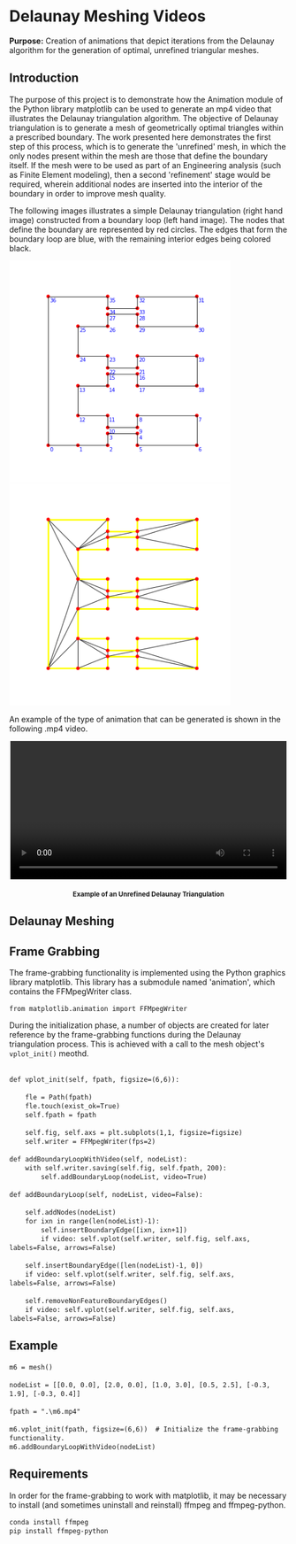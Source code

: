 # Delaunay Meshing Videos
<strong>Purpose:</strong> Creation of animations that depict iterations from the Delaunay algorithm for the generation of optimal, unrefined triangular meshes.

## Introduction

<p>
The purpose of this project is to demonstrate how the Animation module of the Python library matplotlib can be used to generate an mp4 video that illustrates the
Delaunay triangulation algorithm. The objective of Delaunay triangulation is to generate a mesh of geometrically optimal triangles within a prescribed boundary.
The work presented here demonstrates the first step of this process, which is to generate the 'unrefined' mesh, in which the only nodes present within the mesh are those 
that define the boundary itself. If the mesh were to be used as part of an Engineering analysis (such as Finite Element modeling), then a second 'refinement' stage 
would be required, wherein additional nodes are inserted into the interior of the boundary in order to improve mesh quality. 
</p>
<p>
The following images illustrates a simple Delaunay triangulation (right hand image) constructed from a boundary loop (left hand image). The nodes that define the boundary are represented by red circles. The edges that form the boundary loop are blue, with the remaining interior edges being colored black.
</p>
<p float="left">
  <img src="https://raw.githubusercontent.com/JerryGreenough/Delaunay-Meshing-Videos/master/images/boundary_nodes.png" width="400" height="400"/>
  <img src="https://raw.githubusercontent.com/JerryGreenough/Delaunay-Meshing-Videos/master/images/mesh.png" width="400" height="400"/> 
</p>
<p>
An example of the type of animation that can be generated is shown in the following .mp4 video.
</p>

<p align="center">
<video src='https://user-images.githubusercontent.com/28033215/152687034-fcca134b-0474-4213-bf7c-f8b86dc6812b.mp4' width=500/>
</p>

<p align="center">
    <strong><small>Example of an Unrefined Delaunay Triangulation</small></strong>
</p>

## Delaunay Meshing



## Frame Grabbing

<p>
The frame-grabbing functionality is implemented using the Python graphics library matplotlib. This library has a submodule named 'animation', 
which contains the FFMpegWriter class.
</p>

```   
from matplotlib.animation import FFMpegWriter
```

During the initialization phase, a number of objects are created for later reference by the frame-grabbing functions during the Delaunay
triangulation process. This is achieved with a call to the mesh object's ```vplot_init()``` meothd.

```

def vplot_init(self, fpath, figsize=(6,6)):

    fle = Path(fpath)
    fle.touch(exist_ok=True)
    self.fpath = fpath
    
    self.fig, self.axs = plt.subplots(1,1, figsize=figsize)
    self.writer = FFMpegWriter(fps=2)
		
def addBoundaryLoopWithVideo(self, nodeList):
    with self.writer.saving(self.fig, self.fpath, 200):
        self.addBoundaryLoop(nodeList, video=True)

def addBoundaryLoop(self, nodeList, video=False):

    self.addNodes(nodeList)
    for ixn in range(len(nodeList)-1):
        self.insertBoundaryEdge([ixn, ixn+1])
        if video: self.vplot(self.writer, self.fig, self.axs, labels=False, arrows=False)

    self.insertBoundaryEdge([len(nodeList)-1, 0])
    if video: self.vplot(self.writer, self.fig, self.axs, labels=False, arrows=False)
    
    self.removeNonFeatureBoundaryEdges()
    if video: self.vplot(self.writer, self.fig, self.axs, labels=False, arrows=False)
```
  
## Example

```
m6 = mesh()

nodeList = [[0.0, 0.0], [2.0, 0.0], [1.0, 3.0], [0.5, 2.5], [-0.3, 1.9], [-0.3, 0.4]]

fpath = ".\m6.mp4"

m6.vplot_init(fpath, figsize=(6,6))  # Initialize the frame-grabbing functionality.
m6.addBoundaryLoopWithVideo(nodeList)
```

## Requirements

In order for the frame-grabbing to work with matplotlib, it may be necessary to install (and sometimes
uninstall and reinstall) ffmpeg and ffmpeg-python.

```
conda install ffmpeg
pip install ffmpeg-python
```


